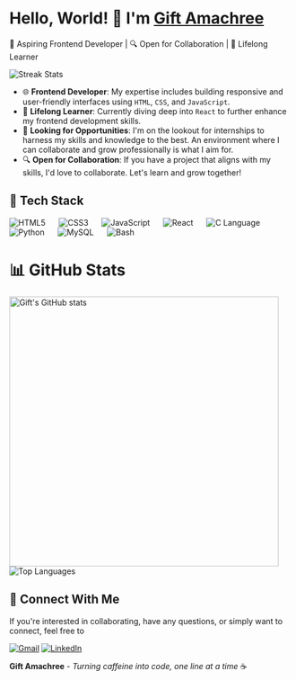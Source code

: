 # Hello, World! 👋 I'm [Gift Amachree](https://github.com/jen67)
 
<p>🚀 Aspiring Frontend Developer | 🔍 Open for Collaboration | 📘 Lifelong Learner</p>

<p>
  <img src="https://github-readme-streak-stats.herokuapp.com/?user=jen67&theme=radical" alt="Streak Stats" />
</p>


- 🌐 **Frontend Developer**: My expertise includes building responsive and user-friendly interfaces using `HTML`, `CSS`, and `JavaScript`.
- 📘 **Lifelong Learner**: Currently diving deep into `React` to further enhance my frontend development skills.
- 🚀 **Looking for Opportunities**: I'm on the lookout for internships to harness my skills and knowledge to the best. An environment where I can collaborate and grow professionally is what I aim for.
- 🔍 **Open for Collaboration**: If you have a project that aligns with my skills, I'd love to collaborate. Let's learn and grow together!


## 🔧 Tech Stack

<p>
  <span><img src="https://img.icons8.com/color/30/html-5.png" alt="HTML5"/></span>&nbsp;&nbsp;&nbsp;&nbsp;&nbsp;
  <span><img src="https://img.icons8.com/color/30/css3.png" alt="CSS3"/></span>&nbsp;&nbsp;&nbsp;&nbsp;&nbsp;
  <span><img src="https://img.icons8.com/color/30/javascript.png" alt="JavaScript"/></span>&nbsp;&nbsp;&nbsp;&nbsp;&nbsp;
  <span><img src="https://img.icons8.com/color/30/react-native.png" alt="React"/></span>&nbsp;&nbsp;&nbsp;&nbsp;&nbsp;
  <span><img src="https://img.icons8.com/color/30/c-programming.png" alt="C Language"/></span>&nbsp;&nbsp;&nbsp;&nbsp;&nbsp;
  <span><img src="https://img.icons8.com/color/30/python.png" alt="Python"/></span>&nbsp;&nbsp;&nbsp;&nbsp;&nbsp;
  <span><img src="https://img.icons8.com/color/30/mysql.png" alt="MySQL"/></span>&nbsp;&nbsp;&nbsp;&nbsp;&nbsp;
  <span><img src="https://img.icons8.com/color/30/console.png" alt="Bash"/></span>
</p>



# 📊 GitHub Stats

<p>
  <img src="https://github-readme-stats.vercel.app/api?username=jen67&show_icons=true&count_private=true&theme=radical" width="480" alt="Gift's GitHub stats" />
  <img src="https://github-readme-stats.vercel.app/api/top-langs/?username=jen67&layout=compact&theme=radical" alt="Top Languages" />
</p>


## 🔗 Connect With Me

If you're interested in collaborating, have any questions, or simply want to connect, feel free to

<p>
  <a href="mailto:amakrigift2000@gmail.com"><img src="https://img.shields.io/badge/Email-D14836?style=for-the-badge&logo=gmail&logoColor=white" alt="Gmail"></a>
  <a href="https://www.linkedin.com/in/gift-amachree-8a523623b/"><img src="https://img.shields.io/badge/LinkedIn-0077B5?style=for-the-badge&logo=linkedin&logoColor=white" alt="LinkedIn"></a>
</p>


**Gift Amachree** - _Turning caffeine into code, one line at a time_ ☕️
